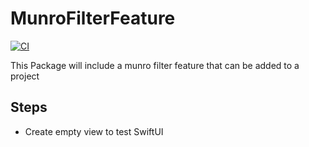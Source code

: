 # MunroFilterFeature
[![CI](https://github.com/danielbastidasr/MunroSwiftUIFeature/actions/workflows/CI.yml/badge.svg)](https://github.com/danielbastidasr/MunroSwiftUIFeature/actions/workflows/CI.yml)

This Package will include a munro filter feature that can be added to a project



## Steps

- Create empty view to test SwiftUI 
